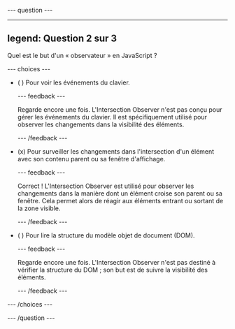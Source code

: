 --- question ---

---

## legend: Question 2 sur 3

Quel est le but d'un « observateur » en JavaScript ?

--- choices ---

- ( ) Pour voir les événements du clavier.

  --- feedback ---

  Regarde encore une fois. L'Intersection Observer n'est pas conçu pour gérer les événements du clavier. Il est spécifiquement utilisé pour observer les changements dans la visibilité des éléments.

  --- /feedback ---

- (x) Pour surveiller les changements dans l'intersection d'un élément avec son contenu parent ou sa fenêtre d'affichage.

  --- feedback ---

  Correct ! L'Intersection Observer est utilisé pour observer les changements dans la manière dont un élément croise son parent ou sa fenêtre. Cela permet alors de réagir aux éléments entrant ou sortant de la zone visible.

  --- /feedback ---

- ( ) Pour lire la structure du modèle objet de document (DOM).

  --- feedback ---

  Regarde encore une fois. L'Intersection Observer n'est pas destiné à vérifier la structure du DOM ; son but est de suivre la visibilité des éléments.

  --- /feedback ---

--- /choices ---

--- /question ---
